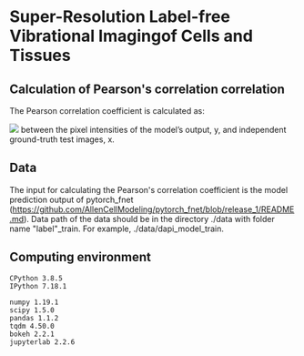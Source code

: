 # Super-Resolution Label-free Vibrational Imagingof Cells and Tissues

## Calculation of Pearson's correlation correlation
The Pearson correlation coefficient is calculated as:

<img src="https://render.githubusercontent.com/render/math?math=r=\frac{\sum(x-\bar{x})(y-\bar{y})}{\sqrt{\sum(x-\bar{x})^2\sum(y-\bar{y})^2}}">
between the pixel intensities of the model’s output, y, and independent ground-truth test images, x.

## Data
The input for calculating the Pearson's correlation coefficient is the model prediction output of pytorch_fnet (https://github.com/AllenCellModeling/pytorch_fnet/blob/release_1/README.md). Data path of the data should be in the directory ./data with folder name "label"_train. For example, ./data/dapi_model_train.

## Computing environment 

```shell
CPython 3.8.5
IPython 7.18.1

numpy 1.19.1
scipy 1.5.0
pandas 1.1.2
tqdm 4.50.0
bokeh 2.2.1
jupyterlab 2.2.6
```


